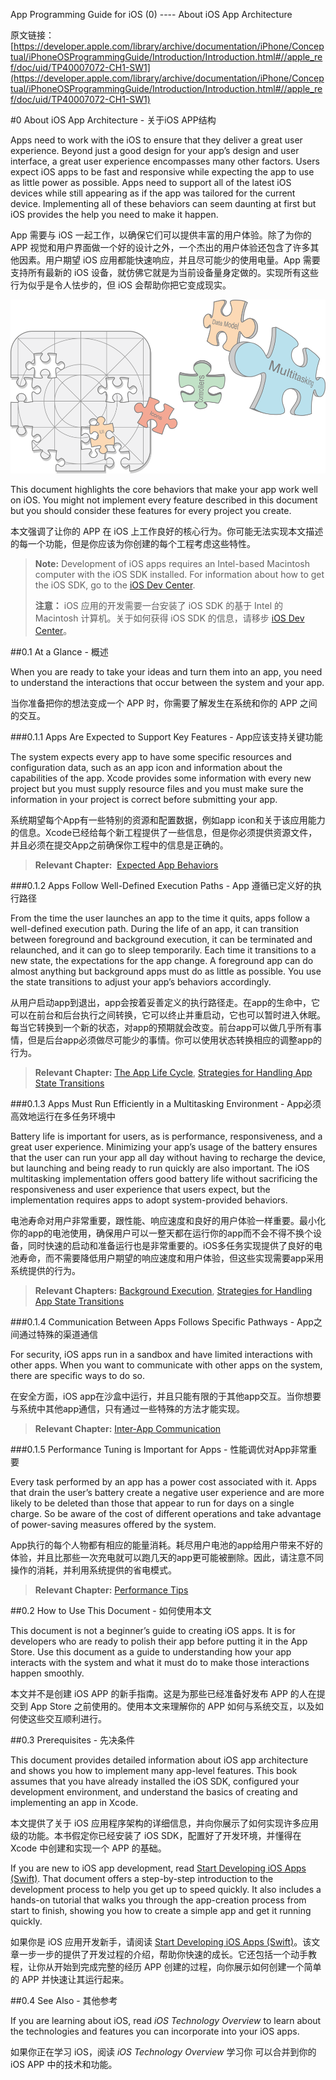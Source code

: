 App Programming Guide for iOS (0) ---- About iOS App Architecture

原文链接：[https://developer.apple.com/library/archive/documentation/iPhone/Conceptual/iPhoneOSProgrammingGuide/Introduction/Introduction.html#//apple_ref/doc/uid/TP40007072-CH1-SW1](https://developer.apple.com/library/archive/documentation/iPhone/Conceptual/iPhoneOSProgrammingGuide/Introduction/Introduction.html#//apple_ref/doc/uid/TP40007072-CH1-SW1)

<span id="0">
#0 About iOS App Architecture - 关于iOS APP结构

Apps need to work with the iOS to ensure that they deliver a great user experience. Beyond just a good design for your app’s design and user interface, a great user experience encompasses many other factors. Users expect iOS apps to be fast and responsive while expecting the app to use as little power as possible. Apps need to support all of the latest iOS devices while still appearing as if the app was tailored for the current device. Implementing all of these behaviors can seem daunting at first but iOS provides the help you need to make it happen.

App 需要与 iOS 一起工作，以确保它们可以提供丰富的用户体验。除了为你的 APP 视觉和用户界面做一个好的设计之外，一个杰出的用户体验还包含了许多其他因素。用户期望 iOS 应用都能快速响应，并且尽可能少的使用电量。App 需要支持所有最新的 iOS 设备，就仿佛它就是为当前设备量身定做的。实现所有这些行为似乎是令人怯步的，但 iOS 会帮助你把它变成现实。

![ios_pg_intro_2x](images/ios_pg_intro_2x.png)

This document highlights the core behaviors that make your app work well on iOS. You might not implement every feature described in this document but you should consider these features for every project you create.

本文强调了让你的 APP 在 iOS 上工作良好的核心行为。你可能无法实现本文描述的每一个功能，但是你应该为你创建的每个工程考虑这些特性。

>**Note:** Development of iOS apps requires an Intel-based Macintosh computer with the iOS SDK installed. For information about how to get the iOS SDK, go to the [iOS Dev Center](https://developer.apple.com/devcenter/ios/).
>
>**注意：** iOS 应用的开发需要一台安装了 iOS SDK 的基于 Intel 的 Macintosh 计算机。关于如何获得 iOS SDK 的信息，请移步 [iOS Dev Center](https://developer.apple.com/devcenter/ios/)。


<span id="0.1">
##0.1 At a Glance - 概述

When you are ready to take your ideas and turn them into an app, you need to understand the interactions that occur between the system and your app.

当你准备把你的想法变成一个 APP 时，你需要了解发生在系统和你的 APP 之间的交互。

<span id="0.1.1">
###0.1.1 Apps Are Expected to Support Key Features - App应该支持关键功能

The system expects every app to have some specific resources and configuration data, such as an app icon and information about the capabilities of the app. Xcode provides some information with every new project but you must supply resource files and you must make sure the information in your project is correct before submitting your app.

系统期望每个App有一些特别的资源和配置数据，例如app icon和关于该应用能力的信息。Xcode已经给每个新工程提供了一些信息，但是你必须提供资源文件，并且必须在提交App之前确保你工程中的信息是正确的。

>**Relevant Chapter:**  [Expected App Behaviors](https://developer.apple.com/library/content/documentation/iPhone/Conceptual/iPhoneOSProgrammingGuide/ExpectedAppBehaviors/ExpectedAppBehaviors.html#//apple_ref/doc/uid/TP40007072-CH3-SW2)

<span id="0.1.2">
###0.1.2 Apps Follow Well-Defined Execution Paths - App 遵循已定义好的执行路径

From the time the user launches an app to the time it quits, apps follow a well-defined execution path. During the life of an app, it can transition between foreground and background execution, it can be terminated and relaunched, and it can go to sleep temporarily. Each time it transitions to a new state, the expectations for the app change. A foreground app can do almost anything but background apps must do as little as possible. You use the state transitions to adjust your app’s behaviors accordingly.

从用户启动app到退出，app会按着妥善定义的执行路径走。在app的生命中，它可以在前台和后台执行之间转换，它可以终止并重启动，它也可以暂时进入休眠。每当它转换到一个新的状态，对app的预期就会改变。前台app可以做几乎所有事情，但是后台app必须做尽可能少的事情。你可以使用状态转换相应的调整app的行为。

>**Relevant Chapter:** [The App Life Cycle](https://developer.apple.com/library/content/documentation/iPhone/Conceptual/iPhoneOSProgrammingGuide/TheAppLifeCycle/TheAppLifeCycle.html#//apple_ref/doc/uid/TP40007072-CH2-SW1), [Strategies for Handling App State Transitions](https://developer.apple.com/library/content/documentation/iPhone/Conceptual/iPhoneOSProgrammingGuide/StrategiesforHandlingAppStateTransitions/StrategiesforHandlingAppStateTransitions.html#//apple_ref/doc/uid/TP40007072-CH8-SW1)

<span id="0.1.3">
###0.1.3 Apps Must Run Efficiently in a Multitasking Environment - App必须高效地运行在多任务环境中

Battery life is important for users, as is performance, responsiveness, and a great user experience. Minimizing your app’s usage of the battery ensures that the user can run your app all day without having to recharge the device, but launching and being ready to run quickly are also important. The iOS multitasking implementation offers good battery life without sacrificing the responsiveness and user experience that users expect, but the implementation requires apps to adopt system-provided behaviors.

电池寿命对用户非常重要，跟性能、响应速度和良好的用户体验一样重要。最小化你的app的电池使用，确保用户可以一整天都在运行你的app而不会不得不换个设备，同时快速的启动和准备运行也是非常重要的。iOS多任务实现提供了良好的电池寿命，而不需要降低用户期望的响应速度和用户体验，但这些实现需要app采用系统提供的行为。

>**Relevant Chapters:** [Background Execution](https://developer.apple.com/library/content/documentation/iPhone/Conceptual/iPhoneOSProgrammingGuide/BackgroundExecution/BackgroundExecution.html#//apple_ref/doc/uid/TP40007072-CH4-SW1), [Strategies for Handling App State Transitions](https://developer.apple.com/library/content/documentation/iPhone/Conceptual/iPhoneOSProgrammingGuide/StrategiesforHandlingAppStateTransitions/StrategiesforHandlingAppStateTransitions.html#//apple_ref/doc/uid/TP40007072-CH8-SW1)

<span id="0.1.4">
###0.1.4 Communication Between Apps Follows Specific Pathways - App之间通过特殊的渠道通信

For security, iOS apps run in a sandbox and have limited interactions with other apps. When you want to communicate with other apps on the system, there are specific ways to do so.

在安全方面，iOS app在沙盒中运行，并且只能有限的于其他app交互。当你想要与系统中其他app通信，只有通过一些特殊的方法才能实现。

>**Relevant Chapter:** [Inter-App Communication](https://developer.apple.com/library/content/documentation/iPhone/Conceptual/iPhoneOSProgrammingGuide/Inter-AppCommunication/Inter-AppCommunication.html#//apple_ref/doc/uid/TP40007072-CH6-SW2)

<span id="0.1.5">
###0.1.5 Performance Tuning is Important for Apps - 性能调优对App非常重要

Every task performed by an app has a power cost associated with it. Apps that drain the user’s battery create a negative user experience and are more likely to be deleted than those that appear to run for days on a single charge. So be aware of the cost of different operations and take advantage of power-saving measures offered by the system.

App执行的每个人物都有相应的能量消耗。耗尽用户电池的app给用户带来不好的体验，并且比那些一次充电就可以跑几天的app更可能被删除。因此，请注意不同操作的消耗，并利用系统提供的省电模式。

>**Relevant Chapter:** [Performance Tips](https://developer.apple.com/library/content/documentation/iPhone/Conceptual/iPhoneOSProgrammingGuide/PerformanceTips/PerformanceTips.html#//apple_ref/doc/uid/TP40007072-CH7-SW1)

<span id="0.2">
##0.2 How to Use This Document - 如何使用本文

This document is not a beginner’s guide to creating iOS apps. It is for developers who are ready to polish their app before putting it in the App Store. Use this document as a guide to understanding how your app interacts with the system and what it must do to make those interactions happen smoothly.

本文并不是创建 iOS APP 的新手指南。这是为那些已经准备好发布 APP 的人在提交到 App Store 之前使用的。使用本文来理解你的 APP 如何与系统交互，以及如何使这些交互顺利进行。

<span id="0.3">
##0.3 Prerequisites - 先决条件

This document provides detailed information about iOS app architecture and shows you how to implement many app-level features. This book assumes that you have already installed the iOS SDK, configured your development environment, and understand the basics of creating and implementing an app in Xcode.

本文提供了关于 iOS 应用程序架构的详细信息，并向你展示了如何实现许多应用级的功能。本书假定你已经安装了 iOS SDK，配置好了开发环境，并懂得在 Xcode 中创建和实现一个 APP 的基础。

If you are new to iOS app development, read [Start Developing iOS Apps (Swift)](https://developer.apple.com/library/archive/referencelibrary/GettingStarted/DevelopiOSAppsSwift/index.html#//apple_ref/doc/uid/TP40015214). That document offers a step-by-step introduction to the development process to help you get up to speed quickly. It also includes a hands-on tutorial that walks you through the app-creation process from start to finish, showing you how to create a simple app and get it running quickly.

如果你是 iOS 应用开发新手，请阅读 [Start Developing iOS Apps (Swift)](https://developer.apple.com/library/archive/referencelibrary/GettingStarted/DevelopiOSAppsSwift/index.html#//apple_ref/doc/uid/TP40015214)。该文章一步一步的提供了开发过程的介绍，帮助你快速的成长。它还包括一个动手教程，让你从开始到完成完整的经历 APP 创建的过程，向你展示如何创建一个简单的 APP 并快速让其运行起来。

<span id="0.4">
##0.4 See Also - 其他参考

If you are learning about iOS, read _iOS Technology Overview_ to learn about the technologies and features you can incorporate into your iOS apps.

如果你正在学习 iOS，阅读  _iOS Technology Overview_ 学习你
可以合并到你的 iOS APP 中的技术和功能。